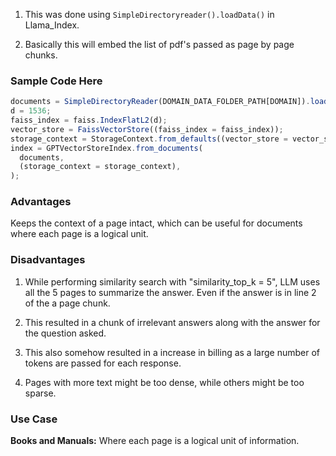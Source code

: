 1. This was done using `SimpleDirectoryreader().loadData()` in Llama_Index.

2. Basically this will embed the list of pdf's passed as page by page chunks.

### Sample Code Here

```js
documents = SimpleDirectoryReader(DOMAIN_DATA_FOLDER_PATH[DOMAIN]).load_data();
d = 1536;
faiss_index = faiss.IndexFlatL2(d);
vector_store = FaissVectorStore((faiss_index = faiss_index));
storage_context = StorageContext.from_defaults((vector_store = vector_store));
index = GPTVectorStoreIndex.from_documents(
  documents,
  (storage_context = storage_context),
);
```

### Advantages

Keeps the context of a page intact, which can be useful for documents where each
page is a logical unit.

### Disadvantages

1. While performing similarity search with "similarity_top_k = 5", LLM uses all
   the 5 pages to summarize the answer. Even if the answer is in line 2 of the a
   page chunk.

2. This resulted in a chunk of irrelevant answers along with the answer for the
   question asked.

3. This also somehow resulted in a increase in billing as a large number of
   tokens are passed for each response.

4. Pages with more text might be too dense, while others might be too sparse.

### Use Case

**Books and Manuals:** Where each page is a logical unit of information.
